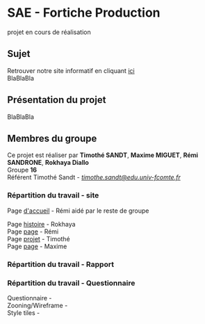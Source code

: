 # SAE - Fortiche Production
projet en cours de réalisation

## Sujet

Retrouver notre site informatif en cliquant [ici](https://timothesandt.github.io/SAE_Fortiche_Production/) <br>
BlaBlaBla <br>



## Présentation du projet

BlaBlaBla <br>



## Membres du groupe

Ce projet est réaliser par **Timothé SANDT**, **Maxime MIGUET**, **Rémi SANDRONE**, **Rokhaya Diallo** <br>
Groupe **16** <br>
Référent Timothé Sandt - *timothe.sandt@edu.univ-fcomte.fr* <br>


### Répartition du travail - site

Page [d'accueil]() - Rémi aidé par le reste de groupe <br>

Page [histoire](https://timothesandt.github.io/SAE_Fortiche_Production/histoire.html) - Rokhaya <br>
Page [page](https://timothesandt.github.io/SAE_Fortiche_Production/) - Rémi <br>
Page [projet](https://timothesandt.github.io/SAE_Fortiche_Production/projet.html) - Timothé <br>
Page [page](https://timothesandt.github.io/SAE_Fortiche_Production/) - Maxime <br>


### Répartition du travail - Rapport



### Répartition du travail - Questionnaire

Questionnaire - <br>
Zooning/Wireframe - <br>
Style tiles - <br>
